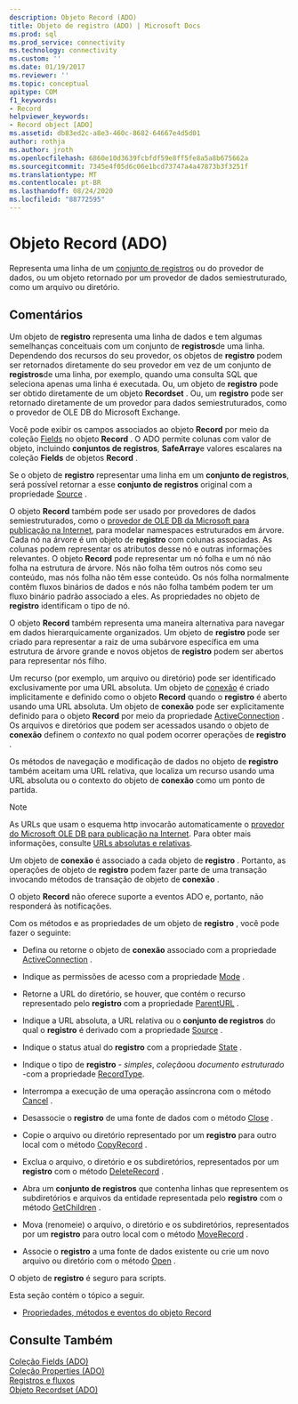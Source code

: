 ```yaml
---
description: Objeto Record (ADO)
title: Objeto de registro (ADO) | Microsoft Docs
ms.prod: sql
ms.prod_service: connectivity
ms.technology: connectivity
ms.custom: ''
ms.date: 01/19/2017
ms.reviewer: ''
ms.topic: conceptual
apitype: COM
f1_keywords:
- Record
helpviewer_keywords:
- Record object [ADO]
ms.assetid: db83ed2c-a8e3-460c-8682-64667e4d5d01
author: rothja
ms.author: jroth
ms.openlocfilehash: 6860e10d3639fcbfdf59e8ff5fe8a5a8b675662a
ms.sourcegitcommit: 7345e4f05d6c06e1bcd73747a4a47873b3f3251f
ms.translationtype: MT
ms.contentlocale: pt-BR
ms.lasthandoff: 08/24/2020
ms.locfileid: "88772595"
---
```

# <a name="record-object-ado"></a>Objeto Record (ADO)
Representa uma linha de um [conjunto de registros](./recordset-object-ado.md) ou do provedor de dados, ou um objeto retornado por um provedor de dados semiestruturado, como um arquivo ou diretório.  
  
## <a name="remarks"></a>Comentários  
 Um objeto de **registro** representa uma linha de dados e tem algumas semelhanças conceituais com um conjunto de **registros**de uma linha. Dependendo dos recursos do seu provedor, os objetos de **registro** podem ser retornados diretamente do seu provedor em vez de um conjunto de **registros**de uma linha, por exemplo, quando uma consulta SQL que seleciona apenas uma linha é executada. Ou, um objeto de **registro** pode ser obtido diretamente de um objeto **Recordset** . Ou, um **registro** pode ser retornado diretamente de um provedor para dados semiestruturados, como o provedor de OLE DB do Microsoft Exchange.  
  
 Você pode exibir os campos associados ao objeto **Record** por meio da coleção [Fields](./fields-collection-ado.md) no objeto **Record** . O ADO permite colunas com valor de objeto, incluindo **conjuntos de registros**, **SafeArray**e valores escalares na coleção **Fields** de objetos **Record** .  
  
 Se o objeto de **registro** representar uma linha em um **conjunto de registros**, será possível retornar a esse **conjunto de registros** original com a propriedade [Source](./source-property-ado-record.md) .  
  
 O objeto **Record** também pode ser usado por provedores de dados semiestruturados, como o [provedor de OLE DB da Microsoft para publicação na Internet](../../guide/appendixes/microsoft-ole-db-provider-for-internet-publishing.md), para modelar namespaces estruturados em árvore. Cada nó na árvore é um objeto de **registro** com colunas associadas. As colunas podem representar os atributos desse nó e outras informações relevantes. O objeto **Record** pode representar um nó folha e um nó não folha na estrutura de árvore. Nós não folha têm outros nós como seu conteúdo, mas nós folha não têm esse conteúdo. Os nós folha normalmente contêm fluxos binários de dados e nós não folha também podem ter um fluxo binário padrão associado a eles. As propriedades no objeto de **registro** identificam o tipo de nó.  
  
 O objeto **Record** também representa uma maneira alternativa para navegar em dados hierarquicamente organizados. Um objeto de **registro** pode ser criado para representar a raiz de uma subárvore específica em uma estrutura de árvore grande e novos objetos de **registro** podem ser abertos para representar nós filho.  
  
 Um recurso (por exemplo, um arquivo ou diretório) pode ser identificado exclusivamente por uma URL absoluta. Um objeto de [conexão](./connection-object-ado.md) é criado implicitamente e definido como o objeto **Record** quando o **registro** é aberto usando uma URL absoluta. Um objeto de **conexão** pode ser explicitamente definido para o objeto **Record** por meio da propriedade [ActiveConnection](./activeconnection-property-ado.md) . Os arquivos e diretórios que podem ser acessados usando o objeto de **conexão** definem o *contexto* no qual podem ocorrer operações de **registro** .  
  
 Os métodos de navegação e modificação de dados no objeto de **registro** também aceitam uma URL relativa, que localiza um recurso usando uma URL absoluta ou o contexto do objeto de **conexão** como um ponto de partida.  
  
> [!NOTE]
>  As URLs que usam o esquema http invocarão automaticamente o [provedor do Microsoft OLE DB para publicação na Internet](../../guide/appendixes/microsoft-ole-db-provider-for-internet-publishing.md). Para obter mais informações, consulte [URLs absolutas e relativas](../../guide/data/absolute-and-relative-urls.md).  
  
 Um objeto de **conexão** é associado a cada objeto de **registro** . Portanto, as operações de objeto de **registro** podem fazer parte de uma transação invocando métodos de transação de objeto de **conexão** .  
  
 O objeto **Record** não oferece suporte a eventos ADO e, portanto, não responderá às notificações.  
  
 Com os métodos e as propriedades de um objeto de **registro** , você pode fazer o seguinte:  
  
-   Defina ou retorne o objeto de **conexão** associado com a propriedade [ActiveConnection](./activeconnection-property-ado.md) .  
  
-   Indique as permissões de acesso com a propriedade [Mode](./mode-property-ado.md) .  
  
-   Retorne a URL do diretório, se houver, que contém o recurso representado pelo **registro** com a propriedade [ParentURL](./parenturl-property-ado.md) .  
  
-   Indique a URL absoluta, a URL relativa ou o **conjunto de registros** do qual o **registro** é derivado com a propriedade [Source](./source-property-ado-record.md) .  
  
-   Indique o status atual do **registro** com a propriedade [State](./state-property-ado.md) .  
  
-   Indique o tipo de **registro**  -  *simples*, *coleção*ou *documento estruturado* -com a propriedade [RecordType](./recordtype-property-ado.md).  
  
-   Interrompa a execução de uma operação assíncrona com o método [Cancel](./cancel-method-ado.md) .  
  
-   Desassocie o **registro** de uma fonte de dados com o método [Close](./close-method-ado.md) .  
  
-   Copie o arquivo ou diretório representado por um **registro** para outro local com o método [CopyRecord](./copyrecord-method-ado.md) .  
  
-   Exclua o arquivo, o diretório e os subdiretórios, representados por um **registro** com o método [DeleteRecord](./deleterecord-method-ado.md) .  
  
-   Abra um **conjunto de registros** que contenha linhas que representem os subdiretórios e arquivos da entidade representada pelo **registro** com o método [GetChildren](./getchildren-method-ado.md) .  
  
-   Mova (renomeie) o arquivo, o diretório e os subdiretórios, representados por um **registro** para outro local com o método [MoveRecord](./moverecord-method-ado.md) .  
  
-   Associe o **registro** a uma fonte de dados existente ou crie um novo arquivo ou diretório com o método [Open](./open-method-ado-record.md) .  
  
 O objeto de **registro** é seguro para scripts.  
  
 Esta seção contém o tópico a seguir.  
  
-   [Propriedades, métodos e eventos do objeto Record](./record-object-properties-methods-and-events.md)  
  
## <a name="see-also"></a>Consulte Também  
 [Coleção Fields (ADO)](./fields-collection-ado.md)   
 [Coleção Properties (ADO)](./properties-collection-ado.md)   
 [Registros e fluxos](../../guide/data/records-and-streams.md)   
 [Objeto Recordset (ADO)](./recordset-object-ado.md)